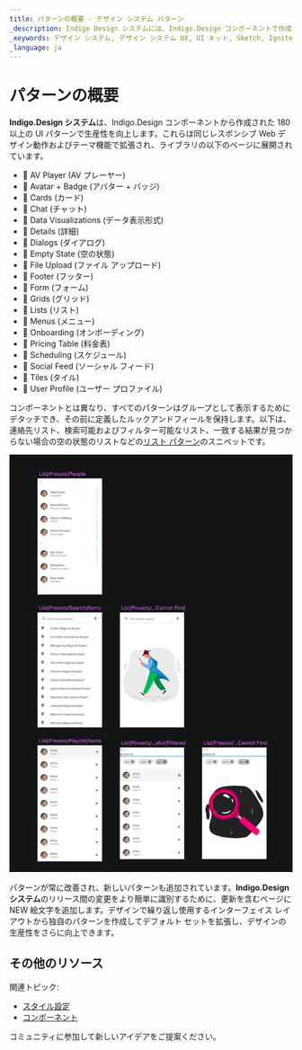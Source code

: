 ```yaml
---
title: パターンの概要 - デザイン システム パターン
_description: Indigo Design システムには、Indigo.Design コンポーネントで作成された 180 パターンが含まれています。
_кeywords: デザイン システム, デザイン システム UX, UI キット, Sketch, Ignite UI for Angular, Sketch to Angular, Angular, Angular デザイン システム, Sketch からコードをエクスポート, Angular 用のデザイン キット, Sketch HTML, Sketch to HTML, Sketch UI キット
_language: ja
---
```


# パターンの概要

**Indigo.Design システム**は、Indigo.Design コンポーネントから作成された 180 以上の UI パターンで生産性を向上します。これらは同じレスポンシブ Web デザイン動作およびテーマ機能で拡張され、ライブラリの以下のページに展開されています。

- 🌆 AV Player (AV プレーヤー)
- 🌆 Avatar + Badge (アバター + バッジ)
- 🌆 Cards (カード)
- 🌆 Chat (チャット)
- 🌆 Data Visualizations (データ表示形式)
- 🌆 Details (詳細)
- 🌆 Dialogs (ダイアログ)
- 🌆 Empty State (空の状態)
- 🌆 File Upload (ファイル アップロード)
- 🌆 Footer (フッター)
- 🌆 Form (フォーム)
- 🌆 Grids (グリッド)
- 🌆 Lists (リスト)
- 🌆 Menus (メニュー)
- 🌆 Onboarding (オンボーディング)
- 🌆 Pricing Table (料金表)
- 🌆 Scheduling (スケジュール)
- 🌆 Social Feed (ソーシャル フィード)
- 🌆 Tiles (タイル)
- 🌆 User Profile (ユーザー プロファイル)

コンポーネントとは異なり、すべてのパターンはグループとして表示するためにデタッチでき、その前に定義したルックアンドフィールを保持します。以下は、連絡先リスト、検索可能およびフィルター可能なリスト、一致する結果が見つからない場合の空の状態のリストなどの[リスト パターン](lists.md)のスニペットです。

<img class="responsive-img" src="../images/patterns_overview.png" />

パターンが常に改善され、新しいパターンも追加されています。**Indigo.Design システム**のリリース間の変更をより簡単に識別するために、更新を含むページに NEW 絵文字を追加します。デザインで繰り返し使用するインターフェイス レイアウトから独自のパターンを作成してデフォルト セットを拡張し、デザインの生産性をさらに向上できます。

## その他のリソース

関連トピック:

- [スタイル設定](../styling/styling-overview.md)
- [コンポーネント](../components/components-overview.md)
  <div class="divider--half"></div>

コミュニティに参加して新しいアイデアをご提案ください。
